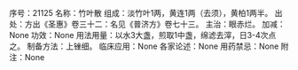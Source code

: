 序号：21125
名称：竹叶散
组成：淡竹叶1两，黄连1两（去须），黄柏1两半。
出处：方出《圣惠》卷三十二：名见《普济方》卷七十三。
主治：眼赤烂。
加减：None
功效：None
用法用量：以水3大盏，煎取1中盏，绵滤去滓，日3-4次点之。
制备方法：上锉细。
临床应用：None
各家论述：None
用药禁忌：None
附注：None
